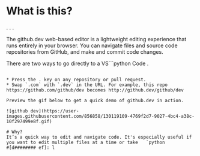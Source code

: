 # What is this?
.
.
.



The github.dev web-based editor is a lightweight editing experience that runs entirely in your browser. You can navigate files and source code repositories from GitHub, and make and commit code changes.

There are two ways to go directly to a VS```python
 Code .
```environment in your browser and start coding:

* Press the . key on any repository or pull request.
* Swap `.com` with `.dev` in the URL. For example, this repo https://github.com/github/dev becomes http://github.dev/github/dev

Preview the gif below to get a quick demo of github.dev in action.

![github dev](https://user-images.githubusercontent.com/856858/130119109-4769f2d7-9027-4bc4-a38c-10f297499e8f.gif)

# Why?
It’s a quick way to edit and navigate code. It's especially useful if you want to edit multiple files at a time or take   `python
#[d######## ef]: l